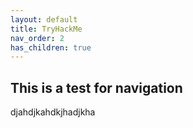 ```yaml
---
layout: default
title: TryHackMe
nav_order: 2
has_children: true
---
```



## This is a test for navigation

djahdjkahdkjhadjkha

